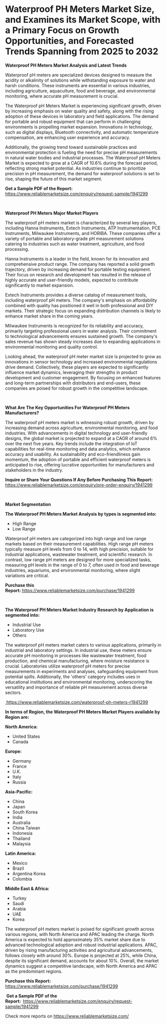 <p><h1>Waterproof PH Meters Market Size, and Examines its Market Scope, with a Primary Focus on Growth Opportunities, and Forecasted Trends Spanning from 2025 to 2032</h1></p><p><strong>Waterproof PH Meters Market Analysis and Latest Trends</strong></p>
<p><p>Waterproof pH meters are specialized devices designed to measure the acidity or alkalinity of solutions while withstanding exposure to water and harsh conditions. These instruments are essential in various industries, including agriculture, aquaculture, food and beverage, and environmental monitoring, where accurate pH measurement is crucial.</p><p>The Waterproof pH Meters Market is experiencing significant growth, driven by increasing emphasis on water quality and safety, along with the rising adoption of these devices in laboratory and field applications. The demand for portable and robust equipment that can perform in challenging environments is propelling market expansion. Innovations in technology, such as digital displays, Bluetooth connectivity, and automatic temperature compensation, are enhancing user experience and accuracy.</p><p>Additionally, the growing trend toward sustainable practices and environmental protection is fueling the need for precise pH measurements in natural water bodies and industrial processes. The Waterproof pH Meters Market is expected to grow at a CAGR of 10.6% during the forecast period, reflecting strong market potential. As industries continue to prioritize precision in pH measurement, the demand for waterproof solutions is set to rise, shaping the future of this market segment.</p></p>
<p><strong>Get a Sample PDF of the Report:&nbsp;</strong> <a href="https://www.reliablemarketsize.com/enquiry/request-sample/1941299?utm_campaign=2769&utm_medium=2&utm_source=Github&utm_content=ia&utm_term=10042025&utm_id=waterproof-ph-meters">https://www.reliablemarketsize.com/enquiry/request-sample/1941299</a></p>
<p>&nbsp;</p>
<p><strong>Waterproof PH Meters Major Market Players</strong></p>
<p><p>The waterproof pH meters market is characterized by several key players, including Hanna Instruments, Extech Instruments, ATP Instrumentation, PCE Instruments, Milwaukee Instruments, and HORIBA. These companies offer a variety of portable and laboratory-grade pH measurement solutions catering to industries such as water treatment, agriculture, and food processing.</p><p>Hanna Instruments is a leader in the field, known for its innovation and comprehensive product range. The company has reported a solid growth trajectory, driven by increasing demand for portable testing equipment. Their focus on research and development has resulted in the release of highly accurate and user-friendly models, expected to contribute significantly to market expansion.</p><p>Extech Instruments provides a diverse catalog of measurement tools, including waterproof pH meters. The company's emphasis on affordability combined with quality has positioned it well in both professional and DIY markets. Their strategic focus on expanding distribution channels is likely to enhance market share in the coming years.</p><p>Milwaukee Instruments is recognized for its reliability and accuracy, primarily targeting professional users in water analysis. Their commitment to technological advancements ensures sustained growth. The company's sales revenue has shown steady increases due to expanding applications in environmental monitoring and quality control.</p><p>Looking ahead, the waterproof pH meter market size is projected to grow as innovations in sensor technology and increased environmental regulations drive demand. Collectively, these players are expected to significantly influence market dynamics, leveraging their strengths in product development and customer engagement. By focusing on enhanced features and long-term partnerships with distributors and end-users, these companies are poised for robust growth in the competitive landscape.</p></p>
<p>&nbsp;</p>
<p><strong>What Are The Key Opportunities For Waterproof PH Meters Manufacturers?</strong></p>
<p><p>The waterproof pH meters market is witnessing robust growth, driven by increasing demand across agriculture, environmental monitoring, and food industries. With advancements in digital technology and user-friendly designs, the global market is projected to expand at a CAGR of around 6% over the next five years. Key trends include the integration of IoT capabilities for real-time monitoring and data analytics, which enhance accuracy and usability. As sustainability and eco-friendliness gain momentum, the adoption of portable and efficient waterproof meters is anticipated to rise, offering lucrative opportunities for manufacturers and stakeholders in the industry.</p></p>
<p><strong>Inquire or Share Your Questions If Any Before Purchasing This Report:</strong> <a href="https://www.reliablemarketsize.com/enquiry/pre-order-enquiry/1941299?utm_campaign=2769&utm_medium=2&utm_source=Github&utm_content=ia&utm_term=10042025&utm_id=waterproof-ph-meters">https://www.reliablemarketsize.com/enquiry/pre-order-enquiry/1941299</a></p>
<p>&nbsp;</p>
<p><strong>Market Segmentation</strong></p>
<p><strong>The Waterproof PH Meters Market Analysis by types is segmented into:</strong></p>
<p><ul><li>High Range</li><li>Low Range</li></ul></p>
<p><p>Waterproof pH meters are categorized into high range and low range markets based on their measurement capabilities. High range pH meters typically measure pH levels from 0 to 14, with high precision, suitable for industrial applications, wastewater treatment, and scientific research. In contrast, low range pH meters are designed for more specialized tasks, measuring pH levels in the range of 0 to 7, often used in food and beverage industries, aquariums, and environmental monitoring, where slight variations are critical.</p></p>
<p><strong>Purchase this Report:&nbsp;</strong><a href="https://www.reliablemarketsize.com/purchase/1941299?utm_campaign=2769&utm_medium=2&utm_source=Github&utm_content=ia&utm_term=10042025&utm_id=waterproof-ph-meters">https://www.reliablemarketsize.com/purchase/1941299</a></p>
<p>&nbsp;</p>
<p><strong>The Waterproof PH Meters Market Industry Research by Application is segmented into:</strong></p>
<p><ul><li>Industrial Use</li><li>Laboratory Use</li><li>Others</li></ul></p>
<p><p>The waterproof pH meters market caters to various applications, primarily in industrial and laboratory settings. In industrial use, these meters ensure accurate pH monitoring in processes like wastewater treatment, food production, and chemical manufacturing, where moisture resistance is crucial. Laboratories utilize waterproof pH meters for precise measurements in experiments and analyses, safeguarding equipment from potential spills. Additionally, the 'others' category includes uses in educational institutions and environmental monitoring, underscoring the versatility and importance of reliable pH measurement across diverse sectors.</p></p>
<p><a href="https://www.reliablemarketsize.com/waterproof-ph-meters-r1941299?utm_campaign=2769&utm_medium=2&utm_source=Github&utm_content=ia&utm_term=10042025&utm_id=waterproof-ph-meters">&nbsp;https://www.reliablemarketsize.com/waterproof-ph-meters-r1941299</a></p>
<p><strong>In terms of Region, the Waterproof PH Meters Market Players available by Region are:</strong></p>
<p>
    <p> <strong> North America: </strong>
        <ul>
            <li>United States</li>
            <li>Canada</li>
        </ul>
        </p> 
    <p> <strong> Europe: </strong>
        <ul>
            <li>Germany</li>
            <li>France</li>
            <li>U.K.</li>
            <li>Italy</li>
            <li>Russia</li>
        </ul>
        </p> 
    <p> <strong> Asia-Pacific: </strong>
        <ul>
            <li>China</li>
            <li>Japan</li>
            <li>South Korea</li>
            <li>India</li>
            <li>Australia</li>
            <li>China Taiwan</li>
            <li>Indonesia</li>
            <li>Thailand</li>
            <li>Malaysia</li>
        </ul>
        </p> 
    <p> <strong> Latin America: </strong>
        <ul>
            <li>Mexico</li>
            <li>Brazil</li>
            <li>Argentina Korea</li>
            <li>Colombia</li>
        </ul>
        </p> 
    <p> <strong> Middle East & Africa: </strong>
        <ul>
            <li>Turkey</li>
            <li>Saudi</li>
            <li>Arabia</li>
            <li>UAE</li>
            <li>Korea</li>
        </ul>
    </p>
    </p>
<p><p>The waterproof pH meters market is poised for significant growth across various regions, with North America and APAC leading the charge. North America is expected to hold approximately 35% market share due to advanced technological adoption and robust industrial applications. APAC, driven by rising manufacturing activities and agricultural advancements, follows closely with around 30%. Europe is projected at 25%, while China, despite its significant demand, accounts for about 10%. Overall, the market dynamics suggest a competitive landscape, with North America and APAC as the predominant regions.</p></p>
<p><strong>Purchase this Report: </strong><a href="https://www.reliablemarketsize.com/purchase/1941299?utm_campaign=2769&utm_medium=2&utm_source=Github&utm_content=ia&utm_term=10042025&utm_id=waterproof-ph-meters">https://www.reliablemarketsize.com/purchase/1941299</a></p>
<p>&nbsp;<strong>Get a Sample PDF of the Report:&nbsp;&nbsp;</strong><a href="https://www.reliablemarketsize.com/enquiry/request-sample/1941299?utm_campaign=2769&utm_medium=2&utm_source=Github&utm_content=ia&utm_term=10042025&utm_id=waterproof-ph-meters">https://www.reliablemarketsize.com/enquiry/request-sample/1941299</a></p>
<p><strong></strong></p>
<p>Check more reports on <a href="https://www.reliablemarketsize.com/?utm_campaign=2769&utm_medium=2&utm_source=Github&utm_content=ia&utm_term=10042025&utm_id=waterproof-ph-meters">https://www.reliablemarketsize.com/</a></p>